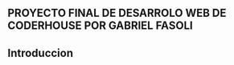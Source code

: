 PROYECTO FINAL DE DESARROLO WEB DE CODERHOUSE POR GABRIEL FASOLI
-----------------------------------------------------------------
Introduccion 
-----------------------------------------------------------------
